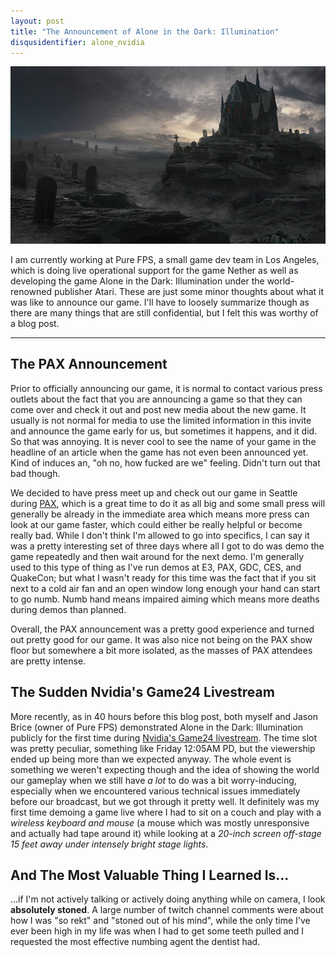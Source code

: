 ```yaml
---
layout: post
title: "The Announcement of Alone in the Dark: Illumination"
disqusidentifier: alone_nvidia
---
```


[![Alone in the Dark: Illumination, Cemetary](/assets/aitd_cemetary_720.jpg)](/assets/aitd_cemetary.jpg)

I am currently working at Pure FPS, a small game dev team in Los Angeles, which is doing live operational support for the game Nether as well as developing the game Alone in the Dark: Illumination under the world-renowned publisher Atari. These are just some minor thoughts about what it was like to announce our game. I'll have to loosely summarize though as there are many things that are still confidential, but I felt this was worthy of a blog post.

-----

## The PAX Announcement

Prior to officially announcing our game, it is normal to contact various press outlets about the fact that you are announcing a game so that they can come over and check it out and post new media about the new game. It usually is not normal for media to use the limited information in this invite and announce the game early for us, but sometimes it happens, and it did. So that was annoying. It is never cool to see the name of your game in the headline of an article when the game has not even been announced yet. Kind of induces an, "oh no, how fucked are we" feeling. Didn't turn out that bad though.

We decided to have press meet up and check out our game in Seattle during [PAX](http://prime.paxsite.com/), which is a great time to do it as all big and some small press will generally be already in the immediate area which means more press can look at our game faster, which could either be really helpful or become really bad. While I don't think I'm allowed to go into specifics, I can say it was a pretty interesting set of three days where all I got to do was demo the game repeatedly and then wait around for the next demo. I'm generally used to this type of thing as I've run demos at E3, PAX, GDC, CES, and QuakeCon; but what I wasn't ready for this time was the fact that if you sit next to a cold air fan and an open window long enough your hand can start to go numb. Numb hand means impaired aiming which means more deaths during demos than planned.

Overall, the PAX announcement was a pretty good experience and turned out pretty good for our game. It was also nice not being on the PAX show floor but somewhere a bit more isolated, as the masses of PAX attendees are pretty intense.

## The Sudden Nvidia's Game24 Livestream

More recently, as in 40 hours before this blog post, both myself and Jason Brice (owner of Pure FPS) demonstrated Alone in the Dark: Illumination publicly for the first time during [Nvidia's Game24 livestream](http://www.twitch.tv/m/628513). The time slot was pretty peculiar, something like Friday 12:05AM PD, but the viewership ended up being more than we expected anyway. The whole event is something we weren't expecting though and the idea of showing the world our gameplay when we still have *a lot* to do was a bit worry-inducing, especially when we encountered various technical issues immediately before our broadcast, but we got through it pretty well. It definitely was my first time demoing a game live where I had to sit on a couch and play with a *wireless keyboard and mouse* (a mouse which was mostly unresponsive and actually had tape around it) while looking at a *20-inch screen off-stage 15 feet away under intensely bright stage lights*.

## And The Most Valuable Thing I Learned Is...

...if I'm not actively talking or actively doing anything while on camera, I look **absolutely stoned**. A large number of twitch channel comments were about how I was "so rekt" and "stoned out of his mind", while the only time I've ever been high in my life was when I had to get some teeth pulled and I requested the most effective numbing agent the dentist had.